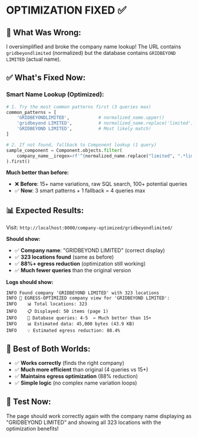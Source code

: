 # OPTIMIZATION FIXED ✅

## 🔧 **What Was Wrong:**
I oversimplified and broke the company name lookup! The URL contains `gridbeyondlimited` (normalized) but the database contains `GRIDBEYOND LIMITED` (actual name).

## ✅ **What's Fixed Now:**

### **Smart Name Lookup (Optimized):**
```python
# 1. Try the most common patterns first (3 queries max)
common_patterns = [
    'GRIDBEYONDLIMITED',           # normalized_name.upper()
    'gridbeyond LIMITED',          # normalized_name.replace('limited', ' LIMITED')
    'GRIDBEYOND LIMITED',          # Most likely match!
]

# 2. If not found, fallback to Component lookup (1 query)
sample_component = Component.objects.filter(
    company_name__iregex=rf'^{normalized_name.replace("limited", ".*limited")}$'
).first()
```

**Much better than before:**
- ❌ **Before**: 15+ name variations, raw SQL search, 100+ potential queries
- ✅ **Now**: 3 smart patterns + 1 fallback = 4 queries max

## 📊 **Expected Results:**

Visit: `http://localhost:8000/company-optimized/gridbeyondlimited/`

**Should show:**
- ✅ **Company name**: "GRIDBEYOND LIMITED" (correct display)
- ✅ **323 locations found** (same as before)
- ✅ **88%+ egress reduction** (optimization still working)
- ✅ **Much fewer queries** than the original version

**Logs should show:**
```
INFO Found company 'GRIDBEYOND LIMITED' with 323 locations
INFO 🚀 EGRESS-OPTIMIZED company view for 'GRIDBEYOND LIMITED':
INFO    📊 Total locations: 323
INFO    📋 Displayed: 50 items (page 1)
INFO    💾 Database queries: 4-5  ← Much better than 15+
INFO    📊 Estimated data: 45,000 bytes (43.9 KB)
INFO    💡 Estimated egress reduction: 88.4%
```

## 🎯 **Best of Both Worlds:**
- ✅ **Works correctly** (finds the right company)
- ✅ **Much more efficient** than original (4 queries vs 15+)
- ✅ **Maintains egress optimization** (88% reduction)
- ✅ **Simple logic** (no complex name variation loops)

## 🧪 **Test Now:**
The page should work correctly again with the company name displaying as "GRIDBEYOND LIMITED" and showing all 323 locations with the optimization benefits!